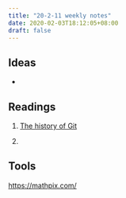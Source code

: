 ```yaml
---
title: "20-2-11 weekly notes"
date: 2020-02-03T18:12:05+08:00
draft: false
---
```




## Ideas
- [](https://news.ycombinator.com/item?id=22298197)

## Readings

1. [The history of Git](https://www.welcometothejungle.com/en/articles/btc-history-git)

2. 


## Tools
https://mathpix.com/
